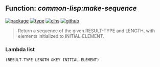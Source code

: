 ## Function: ***common-lisp:make-sequence***
[![package](https://img.shields.io/badge/Package-COMMON--LISP-5f9ea0.svg?style=social&colorA=999999)](../) [![type](https://img.shields.io/badge/Type-Function-5f9ea0.svg?style=social&colorA=999999)](../#function) [![clhs](https://img.shields.io/badge/CLHS-MAKE--SEQUENCE-5f9ea0.svg?style=social&colorA=999999)](http://www.lispworks.com/documentation/HyperSpec/Body/f_mk_seq.htm) [![github](https://img.shields.io/badge/GitHub-View_the_source-5f9ea0.svg?style=social&colorA=999999&logo=github)](https://github.com/sbcl/sbcl/blob/master/src/code/seq.lisp/) 

> Return a sequence of the given RESULT-TYPE and LENGTH, with
> elements initialized to INITIAL-ELEMENT.

### Lambda list
```
(RESULT-TYPE LENGTH &KEY INITIAL-ELEMENT)
```
